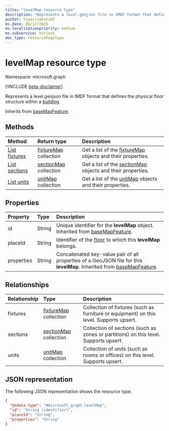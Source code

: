 ```yaml
---
title: "levelMap resource type"
description: "Represents a level.geojson file in IMDF format that defines the physical floor structure within a building."
author: tiwarisakshi02
ms.date: 06/12/2025
ms.localizationpriority: medium
ms.subservice: outlook
doc_type: resourcePageType
---
```


# levelMap resource type

Namespace: microsoft.graph

[!INCLUDE [beta-disclaimer](../../includes/beta-disclaimer.md)]

Represents a level.geojson file in IMDF format that defines the physical floor structure within a [building](../resources/building.md).

Inherits from [baseMapFeature](./basemapfeature.md).

## Methods
|Method|Return type|Description|
|:---|:---|:---|
|[List fixtures](../api/levelmap-list-fixtures.md)|[fixtureMap](./fixturemap.md) collection|Get a list of the [fixtureMap](../resources/fixturemap.md) objects and their properties.|
|[List sections](../api/levelmap-list-sections.md)|[sectionMap](./sectionmap.md) collection|Get a list of the [sectionMap](../resources/sectionmap.md) objects and their properties.|
|[List units](../api/levelmap-list-units.md)|[unitMap](./unitmap.md) collection|Get a list of the [unitMap](../resources/unitmap.md) objects and their properties.|

## Properties
|Property|Type|Description|
|:---|:---|:---|
|id|String|Unique identifier for the **levelMap** object. Inherited from [baseMapFeature](./basemapfeature.md).|
|placeId|String|Identifier of the [floor](./floor.md) to which this **levelMap** belongs.|
|properties|String|Concatenated key-value pair of all properties of a GeoJSON file for this **levelMap**. Inherited from [baseMapFeature](./basemapfeature.md).|

## Relationships
|Relationship|Type|Description|
|:---|:---|:---|
|fixtures|[fixtureMap](./fixturemap.md) collection|Collection of fixtures (such as furniture or equipment) on this level. Supports upsert.|
|sections|[sectionMap](./sectionmap.md) collection|Collection of sections (such as zones or partitions) on this level. Supports upsert.|
|units|[unitMap](./unitmap.md) collection|Collection of units (such as rooms or offices) on this level. Supports upsert.|

## JSON representation
The following JSON representation shows the resource type.
<!-- {
  "blockType": "resource",
  "keyProperty": "id",
  "@odata.type": "microsoft.graph.levelMap",
  "baseType": "microsoft.graph.baseMapFeature",
  "openType": false
}
-->
``` json
{
  "@odata.type": "#microsoft.graph.levelMap",
  "id": "String (identifier)",
  "placeId": "String",
  "properties": "String"
}
```
